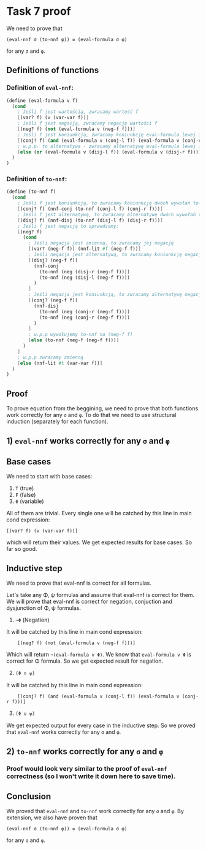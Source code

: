 # Task 7 proof

We need to prove that 

```
(eval-nnf σ (to-nnf φ)) ≡ (eval-formula σ φ)
```
for any `σ` and `φ`.

## Definitions of functions

### Definition of `eval-nnf`:
```scheme
(define (eval-formula v f)
  (cond
    ; Jeśli f jest wartością, zwracamy wartość f
    [(var? f) (v (var-var f))]
    ; Jeśli f jest negacją, zwracamy negację wartości f
    [(neg? f) (not (eval-formula v (neg-f f)))]
    ; Jeśli f jest koniunkcją, zwracamy koniunkcję eval-formula lewej i prawej strony
    [(conj? f) (and (eval-formula v (conj-l f)) (eval-formula v (conj-r f)))]
    ; w.p.p. to alternatywa - zwracamy alternatywę eval-formula lewej i prawej strony
    [else (or (eval-formula v (disj-l f)) (eval-formula v (disj-r f)))]
  )
)
```

### Definition of `to-nnf`:
```scheme
(define (to-nnf f)
  (cond
    ; Jeśli f jest koniunkcją, to zwracamy koniunkcję dwóch wywołań to-nnf na jej składnikach
    [(conj? f) (nnf-conj (to-nnf (conj-l f) (conj-r f)))]
    ; Jeśli f jest alternatywą, to zwracamy alternatywę dwóch wywołań to-nnf na jej składnikach
    [(disj? f) (nnf-disj (to-nnf (disj-l f) (disj-r f)))]
    ; Jeśli f jest negacją to sprawdzamy:
    [(neg? f) 
      (cond
        ; Jeśli negacja jest zmienną, to zwracamy jej negację 
        [(var? (neg-f f)) (nnf-lit #f (neg-f f))]
        ; Jeśli negacja jest alternatywą, to zwracamy koniunkcję negacji dwóch wywołań to-nnf na jej składnikach
        [(disj? (neg-f f)) 
          (nnf-conj 
            (to-nnf (neg (disj-r (neg-f f)))) 
            (to-nnf (neg (disj-l (neg-f f))))
          )
        ]
        ; Jeśli negacja jest koniunkcją, to zwracamy alternatywę negacji dwóch wywołań to-nnf na jej składnikach
        [(conj? (neg-f f)) 
          (nnf-disj 
            (to-nnf (neg (conj-r (neg-f f)))) 
            (to-nnf (neg (conj-r (neg-f f))))
          )
        ]
        ; w.p.p wywołujemy to-nnf na (neg-f f)
        [else (to-nnf (neg-f (neg-f f)))]
      )
    ]
    ; w.p.p zwracamy zmienną
    [else (nnf-lit #t (var-var f))]
  )
)
```

## Proof

To prove equation from the beggining, we need to prove that both functions work correctly for any `σ` and `φ`. To do that we need to use structural induction (separately for each function).

## 1) `eval-nnf` works correctly for any `σ` and `φ`

## Base cases
We need to start with base cases:

1) `T` (true)
2) `F` (false)
3) `Φ` (variable)

All of them are trivial. Every single one will  be catched by this line in main cond expression:

    [(var? f) (v (var-var f))]

which will return their values. We get expected results for base cases. So far so good.

## Inductive step
We need to prove that eval-nnf is correct for all formulas. 

Let's take any Φ, ѱ formulas and assume that eval-nnf is correct for them. We will prove that eval-nnf is correct for negation, conjuction and dysjunction of Φ, ѱ formulas.

1) `¬Φ` (Negation)


It will be catched by this line in main cond expression:

        [(neg? f) (not (eval-formula v (neg-f f)))]

Which will return `¬(eval-formula v Φ)`. We know that `eval-formula v Φ` is correct for Φ formula. So we get expected result for negation.


2) `(Φ ∩ ѱ)`

It will be catched by this line in main cond expression:

        [(conj? f) (and (eval-formula v (conj-l f)) (eval-formula v (conj-r f)))]


3) `(Φ ∪ ѱ)`


     

We get expected output for every case in the inductive step. So we proved that `eval-nnf` works correctly for any `σ` and `φ`.

## 2) `to-nnf` works correctly for any `σ` and `φ`
### Proof would look very similar to the proof of `eval-nnf` correctness (so I won't write it down here to save time).

## Conclusion

We proved that `eval-nnf` and `to-nnf` work correctly for any `σ` and `φ`. By extension, we also have proven that

```
(eval-nnf σ (to-nnf φ)) ≡ (eval-formula σ φ)
```
for any `σ` and `φ`.
